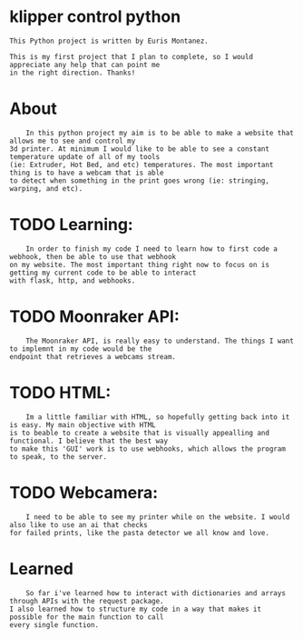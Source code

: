 # klipper control python
    This Python project is written by Euris Montanez.
    
    This is my first project that I plan to complete, so I would appreciate any help that can point me 
    in the right direction. Thanks!


# About
        In this python project my aim is to be able to make a website that allows me to see and control my 
    3d printer. At minimum I would like to be able to see a constant temperature update of all of my tools 
    (ie: Extruder, Hot Bed, and etc) temperatures. The most important thing is to have a webcam that is able
    to detect when something in the print goes wrong (ie: stringing, warping, and etc).

# TODO Learning:
        In order to finish my code I need to learn how to first code a webhook, then be able to use that webhook
    on my website. The most important thing right now to focus on is getting my current code to be able to interact
    with flask, http, and webhooks.

# TODO Moonraker API:
        The Moonraker API, is really easy to understand. The things I want to implemnt in my code would be the 
    endpoint that retrieves a webcams stream.


# TODO HTML:
        Im a little familiar with HTML, so hopefully getting back into it is easy. My main objective with HTML
    is to beable to create a website that is visually appealling and functional. I believe that the best way 
    to make this 'GUI' work is to use webhooks, which allows the program to speak, to the server.

# TODO Webcamera:
        I need to be able to see my printer while on the website. I would also like to use an ai that checks 
    for failed prints, like the pasta detector we all know and love.


# Learned
        So far i've learned how to interact with dictionaries and arrays through APIs with the request package.
    I also learned how to structure my code in a way that makes it possible for the main function to call 
    every single function.
